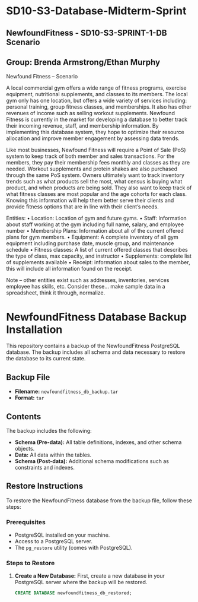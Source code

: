 # SD10-S3-Database-Midterm-Sprint
## NewfoundFitness - SD10-S3-SPRINT-1-DB Scenario
## Group: Brenda Armstrong/Ethan Murphy

Newfound Fitness – Scenario

A local commercial gym offers a wide range of fitness programs, exercise equipment, nutritional supplements, and classes to its members. The local gym only has one location, but offers a wide variety of services including: personal training, group fitness classes, and memberships. It also has other revenues of income such as selling workout supplements. Newfound Fitness is currently in the market for developing a database to better track their incoming revenue, staff, and membership information. By implementing this database system, they hope to optimize their resource allocation and improve member engagement by assessing data trends.

Like most businesses, Newfound Fitness will require a Point of Sale (PoS) system to keep track of both member and sales transactions. For the members, they pay their membership fees monthly and classes as they are needed. Workout supplements and protein shakes are also purchased through the same PoS system. Owners ultimately want to track inventory trends such as what products sell the most, what census is buying what product, and when products are being sold. They also want to keep track of what fitness classes are most popular and the age cohorts for each class. Knowing this information will help them better serve their clients and provide fitness options that are in line with their client’s needs.

Entities: • Location: Location of gym and future gyms. • Staff: Information about staff working at the gym including full name, salary, and employee number • Membership Plans: Information about all of the current offered plans for gym members. • Equipment: A complete inventory of all gym equipment including purchase date, muscle group, and maintenance schedule • Fitness classes: A list of current offered classes that describes the type of class, max capacity, and instructor • Supplements: complete list of supplements available • Receipt: information about sales to the member, this will include all information found on the receipt.

Note – other entities exist such as addresses, inventories, services employee has skills, etc. Consider these… make sample data in a spreadsheet, think it through, normalize.

# NewfoundFitness Database Backup Installation

This repository contains a backup of the NewfoundFitness PostgreSQL database. The backup includes all schema and data necessary to restore the database to its current state.

## Backup File

- **Filename:** `newfoundfitness_db_backup.tar`
- **Format:** `tar`

## Contents

The backup includes the following:
- **Schema (Pre-data):** All table definitions, indexes, and other schema objects.
- **Data:** All data within the tables.
- **Schema (Post-data):** Additional schema modifications such as constraints and indexes.

## Restore Instructions

To restore the NewfoundFitness database from the backup file, follow these steps:

### Prerequisites

- PostgreSQL installed on your machine.
- Access to a PostgreSQL server.
- The `pg_restore` utility (comes with PostgreSQL).

### Steps to Restore

1. **Create a New Database:**
   First, create a new database in your PostgreSQL server where the backup will be restored.

   ```sql
   CREATE DATABASE newfoundfitness_db_restored;
